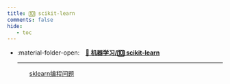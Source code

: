 ```yaml
---
title: 🔟 scikit-learn
comments: false
hide:
   - toc
---
```


<div class="grid cards index-info" markdown>

-   :material-folder-open:&emsp;__[👺 机器学习/🔟 scikit-learn](./index.md)__

	---

	&emsp;&emsp;[sklearn编程问题](./A.md)

</div>